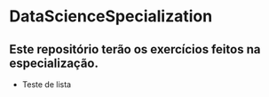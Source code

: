 # DataScienceSpecialization

## Este repositório terão os exercícios feitos na especialização. 

* Teste de lista
